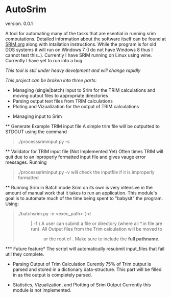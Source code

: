 AutoSrim 
=========
version. 0.0.1

A tool for automating many of the tasks that are esential in running srim computations.
Detailed information about the software itself can be found at [SRIM.org](www.srim.org) along
with intallation instructions. While the program is for old DOS systems it will run on Windows 7
(I do not have Windows 8 thus I cannot test this..). Currently I have SRIM running on Linux
using wine. Currently I have yet to run into a bug.

*This tool is still under heavy develpment and will change rapidly*

*This project can be broken into three parts:*
- Managing (single|batch) input to Srim for the TRIM calculations and moving output files
  to appropriate directories
- Parsing output text files from TRIM calculations
- Ploting and Vizualization for the output of TRIM calculations

* Managing input to Srim

** Generate Example TRIM input file
   A simple trim file will be outputted to STDOUT using the command
   > ./processsriminput.py -s

** Validator for TRIM input file (Not Implemented Yet)
   Often times TRIM will quit due to an inproperly formatted input file and gives
   vauge error messages. Running
   > ./processsriminput.py -v <file>
   will check the inputfile if it is improperly formatted
   
** Running Srim in Batch mode
   Srim on its own is very intensive in the amount of manual work that it
   takes to run an application. This module's goal is to automate much of the time
   being spent to "babysit" the program. Using:
   > ./batchsrim.py -e <exec_path> (-d <dir> | -f <file>)
   A user can submit a file or directory (where all *.in file are run). All
   Output files from the Trim calculation will be moved to <dir> or the root of <file>. Make sure
   to include the __full pathname__.
   
*** Future feature* The script will automatically resubmit input_files
    that fail util they complete.

* Parsing Output of Trim Calculation
  Curently 75% of Trim output is parsed and stored in a dictionary data-structure.
  This part will be filled in as the output is completely parsed.

* Statistics, Vizualization, and Plotting of Srim Output
  Currently this module is not implemented. 